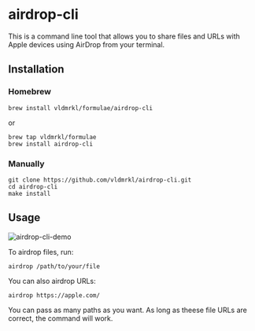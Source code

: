 # airdrop-cli

This is a command line tool that allows you to share files and URLs with Apple devices using AirDrop from your terminal.

## Installation
### Homebrew
```
brew install vldmrkl/formulae/airdrop-cli
```
or
```
brew tap vldmrkl/formulae
brew install airdrop-cli
```


### Manually

```
git clone https://github.com/vldmrkl/airdrop-cli.git
cd airdrop-cli
make install
```

## Usage

![airdrop-cli-demo](https://user-images.githubusercontent.com/26641473/103395121-762ef380-4afa-11eb-9bc8-6cf6068edf32.gif)

To airdrop files, run:
```
airdrop /path/to/your/file
```

You can also airdrop URLs:
```
airdrop https://apple.com/
```

You can pass as many paths as you want. As long as theese file URLs are correct, the command will work.
